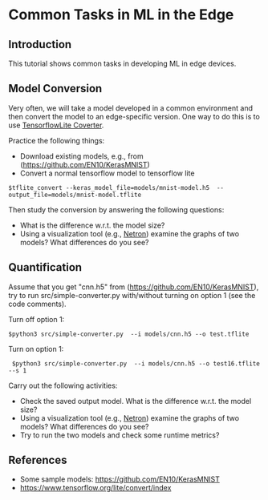 # Common Tasks in ML in the Edge

## Introduction

This tutorial shows common tasks in developing ML in edge devices.

## Model Conversion

Very often, we will take a model developed in a common environment and then convert the model to an edge-specific version. One way to do this is to use [TensorflowLite Coverter](https://www.tensorflow.org/lite/convert/index).

Practice the following things:

* Download existing models, e.g., from (https://github.com/EN10/KerasMNIST)
* Convert a normal tensorflow model to tensorflow lite
  
```
$tflite_convert --keras_model_file=models/mnist-model.h5  --output_file=models/mnist-model.tflite
```

Then study the conversion by answering the following questions:
* What is the difference w.r.t. the model size?
* Using a visualization tool (e.g., [Netron](https://github.com/lutzroeder/netron)) examine the graphs of two models? What differences do you see?

## Quantification

Assume that you get "cnn.h5" from (https://github.com/EN10/KerasMNIST), try to run src/simple-converter.py with/without turning on option 1 (see the code comments).

Turn off option 1:
```
$python3 src/simple-converter.py  --i models/cnn.h5 --o test.tflite
```
Turn on option 1:
```
 $python3 src/simple-converter.py  --i models/cnn.h5 --o test16.tflite --s 1
 ```
Carry out the following activities:
* Check the saved output model. What is the difference w.r.t. the model size?
* Using a visualization tool (e.g., [Netron](https://github.com/lutzroeder/netron)) examine the graphs of two models? What differences do you see?
* Try to run the two  models and check some runtime metrics?

## References

* Some sample models: https://github.com/EN10/KerasMNIST
* https://www.tensorflow.org/lite/convert/index
